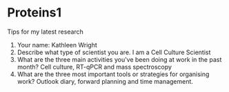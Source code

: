 # Proteins1
Tips for my latest research

1. Your name: Kathleen Wright
2. Describe what type of scientist you are. I am a Cell Culture Scientist
3. What are the three main activities you've been doing at work in the past month? Cell culture, RT-qPCR and mass spectroscopy
4. What are the three most important tools or strategies for organising work? Outlook diary, forward planning and time management.
